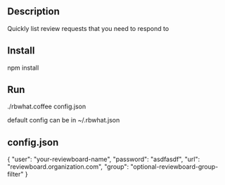 Description
-----------

Quickly list review requests that you need to respond to


Install
-------

npm install


Run
---

./rbwhat.coffee config.json

default config can be in ~/.rbwhat.json


config.json
-----------
{
  "user": "your-reviewboard-name",
  "password": "asdfasdf",
  "url": "reviewboard.organization.com",
  "group": "optional-reviewboard-group-filter"
}
